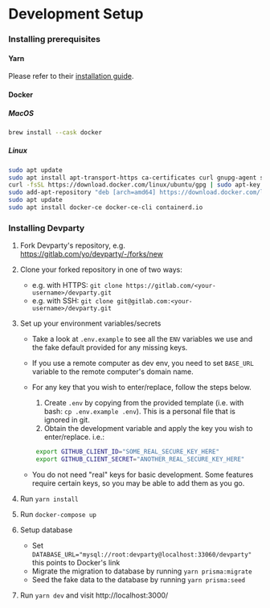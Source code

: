 # Development Setup

### Installing prerequisites

#### Yarn

Please refer to their [installation guide](https://yarnpkg.com/en/docs/install).

#### Docker

##### MacOS

```sh
brew install --cask docker
```

##### Linux

```sh
sudo apt update
sudo apt install apt-transport-https ca-certificates curl gnupg-agent software-properties-common
curl -fsSL https://download.docker.com/linux/ubuntu/gpg | sudo apt-key add -
sudo add-apt-repository "deb [arch=amd64] https://download.docker.com/linux/ubuntu $(lsb_release -cs) stable"
sudo apt update
sudo apt install docker-ce docker-ce-cli containerd.io
```

### Installing Devparty

1. Fork Devparty's repository, e.g. <https://gitlab.com/yo/devparty/-/forks/new>
2. Clone your forked repository in one of two ways:

   - e.g. with HTTPS: `git clone https://gitlab.com/<your-username>/devparty.git`
   - e.g. with SSH: `git clone git@gitlab.com:<your-username>/devparty.git`

3. Set up your environment variables/secrets

   - Take a look at `.env.example` to see all the `ENV` variables we use and the
     fake default provided for any missing keys.
   - If you use a remote computer as dev env, you need to set `BASE_URL`
     variable to the remote computer's domain name.
   - For any key that you wish to enter/replace, follow the steps below.

     1. Create `.env` by copying from the provided template (i.e. with bash:
        `cp .env.example .env`). This is a personal file that is ignored in git.
     2. Obtain the development variable and apply the key you wish to
        enter/replace. i.e.:

     ```sh
      export GITHUB_CLIENT_ID="SOME_REAL_SECURE_KEY_HERE"
      export GITHUB_CLIENT_SECRET="ANOTHER_REAL_SECURE_KEY_HERE"
     ```

   - You do not need "real" keys for basic development. Some features require
     certain keys, so you may be able to add them as you go.

4. Run `yarn install`
5. Run `docker-compose up`
6. Setup database

   - Set `DATABASE_URL="mysql://root:devparty@localhost:33060/devparty"`
     this points to Docker's link
   - Migrate the migration to database by running `yarn prisma:migrate`
   - Seed the fake data to the database by running `yarn prisma:seed`

7. Run `yarn dev` and visit http://localhost:3000/
